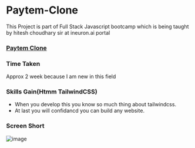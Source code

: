 # Paytem-Clone
This Project is part of Full Stack Javascript bootcamp which is being taught by hitesh choudhary sir at ineuron.ai portal
 
 
 ### [Paytem Clone](https://abhi979.github.io/Paytem-Clone/)
 
 ### Time Taken
 
 Approx 2 week because I am new in this field 
 
 ### Skills Gain(Htmm TailwindCSS)
 
  - When you develop this you know so much thing about tailwindcss. 
  - At last you will confidancd you can build any website.
  
  ### Screen Short
  
 ![image](https://user-images.githubusercontent.com/65283278/188389728-c50aaaf0-43d8-4aad-b693-f7c1e431a4bb.png)
